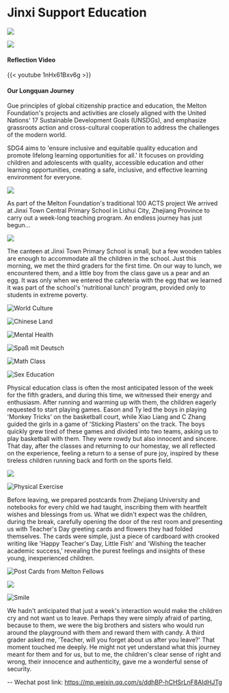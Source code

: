 # Jinxi Support Education


![](/img/jinxi-1.png)

![](/img/jinxi-2.png)

#### Reflection Video

{{< youtube 1nHx61Bxv6g >}}

#### Our Longquan Journey

Gue principles of global citizenship practice and education, the Melton Foundation's projects and activities are closely aligned with the United Nations' 17 Sustainable Development Goals (UNSDGs), and emphasize grassroots action and cross-cultural cooperation to address the challenges of the modern world.

SDG4 aims to 'ensure inclusive and equitable quality education and promote lifelong learning opportunities for all.' It focuses on providing children and adolescents with quality, accessible education and other learning opportunities, creating a safe, inclusive, and effective learning environment for everyone.

![](/img/jinxi-3.png)

As part of the Melton Foundation's traditional 100 ACTS project
We arrived at Jinxi Town Central Primary School in Lishui City, Zhejiang Province
to carry out a week-long teaching program. 
An endless journey has just begun...

![](/img/jinxi-4.png)

The canteen at Jinxi Town Primary School is small, but a few wooden tables are enough to accommodate all the children in the school. Just this morning, we met the third graders for the first time. On our way to lunch, we encountered them, and a little boy from the class gave us a pear and an egg. It was only when we entered the cafeteria with the egg that we learned it was part of the school's 'nutritional lunch' program, provided only to students in extreme poverty.

![World Culture](/img/jinxi-5.png)

![Chinese Land](/img/jinxi-6.png)

![Mental Health](/img/jinxi-7.png)

![Spaß mit Deutsch](/img/jinxi-8.png)

![Math Class](/img/jinxi-9.png)

![Sex Education](/img/jinxi-10.png)

Physical education class is often the most anticipated lesson of the week for the fifth graders, and during this time, we witnessed their energy and enthusiasm. After running and warming up with them, the children eagerly requested to start playing games. Eason and Ty led the boys in playing 'Monkey Tricks' on the basketball court, while Xiao Liang and C Zhang guided the girls in a game of 'Sticking Plasters' on the track. The boys quickly grew tired of these games and divided into two teams, asking us to play basketball with them. They were rowdy but also innocent and sincere. That day, after the classes and returning to our homestay, we all reflected on the experience, feeling a return to a sense of pure joy, inspired by these tireless children running back and forth on the sports field.

![](/img/jinxi-11.png)

![Physical Exercise](/img/jinxi-12.png)

Before leaving, we prepared postcards from Zhejiang University and notebooks for every child we had taught, inscribing them with heartfelt wishes and blessings from us. What we didn't expect was the children, during the break, carefully opening the door of the rest room and presenting us with Teacher's Day greeting cards and flowers they had folded themselves. The cards were simple, just a piece of cardboard with crooked writing like 'Happy Teacher's Day, Little Fish' and 'Wishing the teacher academic success,' revealing the purest feelings and insights of these young, inexperienced children.

![Post Cards from Melton Fellows](/img/jinxi-13.png)

![](/img/jinxi-14.png)

![Smile](/img/jinxi-15.png)

We hadn't anticipated that just a week's interaction would make the children cry and not want us to leave. Perhaps they were simply afraid of parting, because to them, we were the big brothers and sisters who would run around the playground with them and reward them with candy. A third grader asked me, 'Teacher, will you forget about us after you leave?' That moment touched me deeply. He might not yet understand what this journey meant for them and for us, but to me, the children's clear sense of right and wrong, their innocence and authenticity, gave me a wonderful sense of security.

-- Wechat post link: https://mp.weixin.qq.com/s/ddhBP-hCHSrLnF8AIdHJTg

<!--more-->


